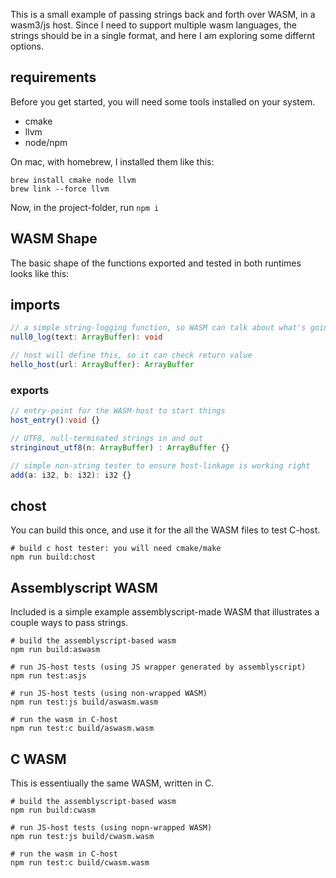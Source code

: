 This is a small example of passing strings back and forth over WASM, in a wasm3/js host. Since I need to support multiple wasm languages, the strings should be in a single format, and here I am exploring some differnt options.

## requirements

Before you get started, you will need some tools installed on your system.

- cmake
- llvm
- node/npm


On mac, with homebrew, I installed them like this:

```
brew install cmake node llvm
brew link --force llvm
```

Now, in the project-folder, run `npm i`


## WASM Shape

The basic shape of the functions exported and tested in both runtimes looks like this:

## imports

```ts
// a simple string-logging function, so WASM can talk about what's going on
null0_log(text: ArrayBuffer): void

// host will define this, so it can check return value
hello_host(url: ArrayBuffer): ArrayBuffer
```

### exports

```ts
// entry-point for the WASM-host to start things
host_entry():void {}

// UTF8, null-terminated strings in and out
stringinout_utf8(n: ArrayBuffer) : ArrayBuffer {}

// simple non-string tester to ensure host-linkage is working right
add(a: i32, b: i32): i32 {}
```

## chost

You can build this once, and use it for the all the WASM files to test C-host.

```
# build c host tester: you will need cmake/make
npm run build:chost
```

## Assemblyscript WASM

Included is a simple example assemblyscript-made WASM that illustrates a couple ways to pass strings.

```
# build the assemblyscript-based wasm
npm run build:aswasm

# run JS-host tests (using JS wrapper generated by assemblyscript)
npm run test:asjs

# run JS-host tests (using non-wrapped WASM)
npm run test:js build/aswasm.wasm

# run the wasm in C-host
npm run test:c build/aswasm.wasm
```

## C WASM

This is essentiually the same WASM, written in C.

```
# build the assemblyscript-based wasm
npm run build:cwasm

# run JS-host tests (using nopn-wrapped WASM)
npm run test:js build/cwasm.wasm

# run the wasm in C-host
npm run test:c build/cwasm.wasm
```